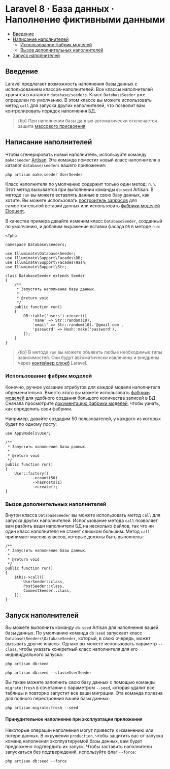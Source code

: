 # Laravel 8 · База данных · Наполнение фиктивными данными

- [Введение](#introduction)
- [Написание наполнителей](#writing-seeders)
    - [Использование фабрик моделей](#using-model-factories)
    - [Вызов дополнительных наполнителей](#calling-additional-seeders)
- [Запуск наполнителей](#running-seeders)

<a name="introduction"></a>
## Введение

Laravel предлагает возможность наполнения базы данных с использованием классов-наполнителей. Все классы наполнителей хранятся в каталоге `database/seeders`. Класс `DatabaseSeeder` уже определен по умолчанию. В этом классе вы можете использовать метод `call` для запуска других наполнителей, что позволит вам контролировать порядок наполнения БД.

> {tip} При наполнении базы данных автоматически отключается защита [массового присвоения](eloquent.md#mass-assignment).

<a name="writing-seeders"></a>
## Написание наполнителей

Чтобы сгенерировать новый наполнитель, используйте команду `make:seeder` [Artisan](artisan.md). Эта команда поместит новый класс наполнителя в каталог `database/seeders` вашего приложения:

    php artisan make:seeder UserSeeder

Класс наполнителя по умолчанию содержит только один метод: `run`. Этот метод вызывается при выполнении команды `db:seed` Artisan. В методе `run` вы можете вставлять данные в свою базу данных, как хотите. Вы можете использовать [построитель запросов](queries.md) для самостоятельной вставки данных или использовать [фабрики моделей Eloquent](database-testing.md#defining-model-factories).

В качестве примера давайте изменим класс `DatabaseSeeder`, созданный по умолчанию, и добавим выражение вставки фасада `DB` в методе `run`:

    <?php

    namespace Database\Seeders;

    use Illuminate\Database\Seeder;
    use Illuminate\Support\Facades\DB;
    use Illuminate\Support\Facades\Hash;
    use Illuminate\Support\Str;

    class DatabaseSeeder extends Seeder
    {
        /**
         * Запустить наполнение базы данных.
         *
         * @return void
         */
        public function run()
        {
            DB::table('users')->insert([
                'name' => Str::random(10),
                'email' => Str::random(10).'@gmail.com',
                'password' => Hash::make('password'),
            ]);
        }
    }

> {tip} В методе `run` вы можете объявить любые необходимые типы зависимостей. Они будут автоматически извлечены и внедрены через [контейнер служб](container.md) Laravel.

<a name="using-model-factories"></a>
### Использование фабрик моделей

Конечно, ручное указание атрибутов для каждой модели наполнителя обременительно. Вместо этого вы можете использовать [фабрики моделей](database-testing.md#defining-model-factories) для удобного создания большого количества записей в БД. Сначала просмотрите [документацию фабрики моделей](database-testing.md#defining-model-factories), чтобы узнать, как определить свои фабрики.

Например, давайте создадим 50 пользователей, у каждого из которых будет по одному посту:

    use App\Models\User;

    /**
     * Запустить наполнение базы данных.
     *
     * @return void
     */
    public function run()
    {
        User::factory()
                ->count(50)
                ->hasPosts(1)
                ->create();
    }

<a name="calling-additional-seeders"></a>
### Вызов дополнительных наполнителей

Внутри класса `DatabaseSeeder` вы можете использовать метод `call` для запуска других наполнителей. Использование метода `call` позволяет вам разбить ваши наполнители БД на несколько файлов, так что ни один класс наполнителя не станет слишком большим. Метод `call` принимает массив классов, которые должны быть выполнены:

    /**
     * Запустить наполнение базы данных.
     *
     * @return void
     */
    public function run()
    {
        $this->call([
            UserSeeder::class,
            PostSeeder::class,
            CommentSeeder::class,
        ]);
    }

<a name="running-seeders"></a>
## Запуск наполнителей

Вы можете выполнить команду `db:seed` Artisan для наполнения вашей базы данных. По умолчанию команда `db:seed` запускает класс `Database\Seeders\DatabaseSeeder`, который, в свою очередь, может вызывать другие классы. Однако вы можете использовать параметр `--class`, чтобы указать конкретный класс наполнителя для его индивидуального запуска:

    php artisan db:seed

    php artisan db:seed --class=UserSeeder

Вы также можете заполнить свою базу данных с помощью команды `migrate:fresh` в сочетании с параметром `--seed`, которая удалит все таблицы и повторно запустит все ваши миграции. Эта команда полезна для полного перестроения вашей базы данных:

    php artisan migrate:fresh --seed

<a name="forcing-seeding-production"></a>
#### Принудительное наполнение при эксплуатации приложения

Некоторые операции наполнения могут привести к изменению или потере данных. В окружении `production`, чтобы защитить вас от запуска команд наполнения эксплуатируемой базы данных, вам будет предложено подтвердить их запуск. Чтобы заставить наполнители запускаться без подтверждений, используйте флаг `--force`:

    php artisan db:seed --force
